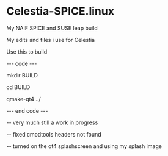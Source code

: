 # Celestia-SPICE.linux
My NAIF SPICE  and SUSE leap build 

My edits and files i use for Celestia 

Use this to build 

--- code ---

mkdir BUILD

cd BUILD

qmake-qt4 ../

--- end code ---



-- very much still a work in progress 

-- fixed cmodtools headers not found

-- turned on the qt4 splashscreen and using my splash image 
